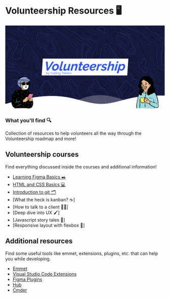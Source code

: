 # Volunteership Resources :desktop_computer:

![Logo_Volunteership](./images/github-banner.png)

### What you'll find :mag:

Collection of resources to help volunteers all the way through the Volunteership roadmap and more!

## Volunteership courses

Find everything discussed inside the courses and additional information!

-   [Learning Figma Basics :black_nib:](https://github.com/Coding-Talkers/volunteer-resources/blob/master/courses/Figma-Basics/1.home.md)
-   [HTML and CSS Basics :computer:](https://github.com/Coding-Talkers/volunteer-resources/blob/master/courses/html-css/1.home.md)
-   [Introduction to git :card_index_dividers:](https://github.com/Coding-Talkers/volunteer-resources/blob/master/courses/git/1.home.md)
-   [What the heck is kanban? :coffee:]
-   [How to talk to a client :massage_man:]
-   [Deep dive into UX :paintbrush:]
-   [Javascript story tales :notebook:]
-   [Responsive layout with flexbox :iphone:]

## Additional resources

Find some useful tools like emmet, extensions, plugins, etc. that can help you while developing.

-   [Emmet](https://github.com/Coding-Talkers/volunteer-resources/blob/master/courses/html-css/1.home.md#emmet-cheat-sheet)
-   [Visual Studio Code Extensions](https://github.com/Coding-Talkers/volunteer-resources/blob/master/courses/html-css/1.home.md#visual-studio-code)
-   [Figma Plugins](https://github.com/Coding-Talkers/volunteer-resources/blob/master/courses/Figma-Basics/9.moreInfo.md#figma-plugins)
-   [Hub](https://github.com/Coding-Talkers/volunteer-resources/blob/master/courses/git/1.home.md#hub-octocat)
-   [Cmder](https://github.com/Coding-Talkers/volunteer-resources/blob/master/courses/git/1.home.md#cmder-desktop_computer)
